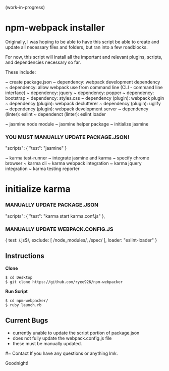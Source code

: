 (work-in-progress)

# npm-webpack installer

Originally, I was hoping to be able to have this script be able to create and update all necessary files and folders, but ran into a few roadblocks.

For now, this script will install all the important and relevant plugins, scripts, and dependencies necessary so far.

These include:

~ create package.json
~ dependency: webpack development dependency
~ dependency: allow webpack use from command line (CLI - command line interface)
~ dependency: jquery
~ dependency: popper
~ dependency: bootstrap
~ dependency: styles.css
~ dependency (plugin): webpack plugin
~ dependency (plugin): webpack declutterer
~ dependency (plugin): uglify
~ dependency (plugin): webpack development server
~ dependency (linter): eslint
~ dependenct (linter): eslint loader

~ jasmine node module
~ jasmine helper package
~ initialize jasmine


### YOU MUST MANUALLY UPDATE PACKAGE.JSON!
   "scripts": {
     "test": "jasmine"
    }

~ karma test-runner
~ integrate jasmine and karma
~ specify chrome browser
~ karma cli
~ karma webpack integration
~ karma jquery integration
~ karma testing reporter
# initialize karma

### MANUALLY UPDATE PACKAGE.JSON
  "scripts": {
    "test": "karma start karma.conf.js"
    },

### MANUALLY UPDATE WEBPACK.CONFIG.JS
{
  test: /\.js$/,
  exclude: [
    /node_modules/,
    /spec/
    ],
    loader: "eslint-loader"
  }


## Instructions

**Clone**
```
$ cd Desktop
$ git clone https://github.com/ryee926/npm-webpacker
```


**Run Script**
```
$ cd npm-webpacker/
$ ruby launch.rb
```

## Current Bugs
- currently unable to update the script portion of package.json
- does not fully update the webpack.config.js file
- these must be manually updated.

#~ Contact
If you have any questions or anything lmk.

Goodnight!
